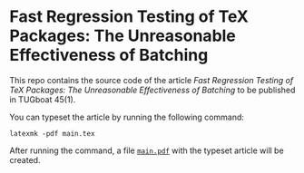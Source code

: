 # Fast Regression Testing of TeX Packages: The Unreasonable Effectiveness of Batching

This repo contains the source code of the article *Fast Regression Testing of
TeX Packages: The Unreasonable Effectiveness of Batching* to be published in
TUGboat 45(1).

You can typeset the article by running the following command:

```
latexmk -pdf main.tex
```

After running the command, a file [`main.pdf`][1] with the typeset article will
be created.

 [1]: https://github.com/witiko/fast-regression-testing/releases/download/latest/main.pdf
